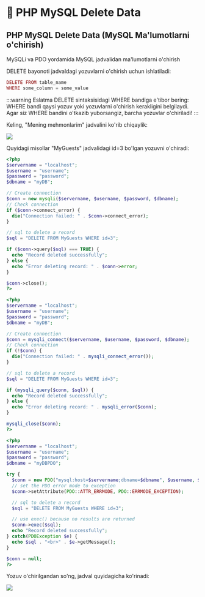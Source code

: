 # 📔 PHP MySQL Delete Data

## PHP MySQL Delete Data (MySQL Ma'lumotlarni o'chirish)

MySQLi va PDO yordamida MySQL jadvalidan ma'lumotlarni o'chirish

DELETE bayonoti jadvaldagi yozuvlarni o'chirish uchun ishlatiladi:

```php
DELETE FROM table_name
WHERE some_column = some_value
```

:::warning Eslatma
DELETE sintaksisidagi WHERE bandiga e'tibor bering: WHERE bandi qaysi yozuv yoki yozuvlarni o'chirish kerakligini belgilaydi. Agar siz WHERE bandini o'tkazib yuborsangiz, barcha yozuvlar o'chiriladi!
:::

Keling, "Mening mehmonlarim" jadvalini ko'rib chiqaylik:

<img src="/php/php23.png">

Quyidagi misollar "MyGuests" jadvalidagi id=3 bo'lgan yozuvni o'chiradi:

```php
<?php
$servername = "localhost";
$username = "username";
$password = "password";
$dbname = "myDB";

// Create connection
$conn = new mysqli($servername, $username, $password, $dbname);
// Check connection
if ($conn->connect_error) {
  die("Connection failed: " . $conn->connect_error);
}

// sql to delete a record
$sql = "DELETE FROM MyGuests WHERE id=3";

if ($conn->query($sql) === TRUE) {
  echo "Record deleted successfully";
} else {
  echo "Error deleting record: " . $conn->error;
}

$conn->close();
?>
```

```php
<?php
$servername = "localhost";
$username = "username";
$password = "password";
$dbname = "myDB";

// Create connection
$conn = mysqli_connect($servername, $username, $password, $dbname);
// Check connection
if (!$conn) {
  die("Connection failed: " . mysqli_connect_error());
}

// sql to delete a record
$sql = "DELETE FROM MyGuests WHERE id=3";

if (mysqli_query($conn, $sql)) {
  echo "Record deleted successfully";
} else {
  echo "Error deleting record: " . mysqli_error($conn);
}

mysqli_close($conn);
?>
```

```php
<?php
$servername = "localhost";
$username = "username";
$password = "password";
$dbname = "myDBPDO";

try {
  $conn = new PDO("mysql:host=$servername;dbname=$dbname", $username, $password);
  // set the PDO error mode to exception
  $conn->setAttribute(PDO::ATTR_ERRMODE, PDO::ERRMODE_EXCEPTION);

  // sql to delete a record
  $sql = "DELETE FROM MyGuests WHERE id=3";

  // use exec() because no results are returned
  $conn->exec($sql);
  echo "Record deleted successfully";
} catch(PDOException $e) {
  echo $sql . "<br>" . $e->getMessage();
}

$conn = null;
?>
```

Yozuv o'chirilgandan so'ng, jadval quyidagicha ko'rinadi:

<img src="/php/php24.png">















